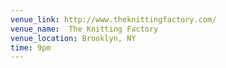 ```yaml
---
venue_link: http://www.theknittingfactory.com/
venue_name:  The Knitting Factory
venue_location: Brooklyn, NY
time: 9pm
---
```

